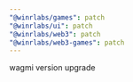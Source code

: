 ```yaml
---
"@winrlabs/games": patch
"@winrlabs/ui": patch
"@winrlabs/web3": patch
"@winrlabs/web3-games": patch
---
```


wagmi version upgrade
